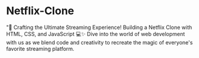 # Netflix-Clone
"🚀 Crafting the Ultimate Streaming Experience! Building a Netflix Clone with HTML, CSS, and JavaScript 💻✨ Dive into the world of web development with us as we blend code and creativity to recreate the magic of everyone's favorite streaming platform.
